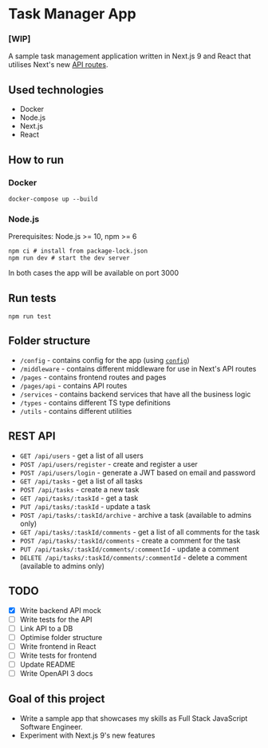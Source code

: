 # Task Manager App
### [WIP]
A sample task management application written in Next.js 9 and React that utilises Next's new [API routes](https://github.com/zeit/next.js#api-routes).

## Used technologies

- Docker
- Node.js
- Next.js
- React

## How to run

### Docker

```shell script
docker-compose up --build
```

### Node.js

Prerequisites: Node.js >= 10, npm >= 6

```shell script
npm ci # install from package-lock.json
npm run dev # start the dev server
```

In both cases the app will be available on port 3000

## Run tests

```shell script
npm run test
```

## Folder structure

- `/config` - contains config for the app (using [`config`](https://github.com/lorenwest/node-config))
- `/middleware` - contains different middleware for use in Next's API routes
- `/pages` - contains frontend routes and pages
- `/pages/api` - contains API routes
- `/services` - contains backend services that have all the business logic
- `/types` - contains different TS type definitions
- `/utils` - contains different utilities

## REST API

- `GET /api/users` - get a list of all users
- `POST /api/users/register` - create and register a user
- `POST /api/users/login` - generate a JWT based on email and password
- `GET /api/tasks` - get a list of all tasks
- `POST /api/tasks` - create a new task 
- `GET /api/tasks/:taskId` - get a task
- `PUT /api/tasks/:taskId` - update a task
- `POST /api/tasks/:taskId/archive` - archive a task (available to admins only)
- `GET /api/tasks/:taskId/comments` - get a list of all comments for the task
- `POST /api/tasks/:taskId/comments` - create a comment for the task
- `PUT /api/tasks/:taskId/comments/:commentId` - update a comment
- `DELETE /api/tasks/:taskId/comments/:commentId` - delete a comment (available to admins only)

## TODO

- [x] Write backend API mock
- [ ] Write tests for the API
- [ ] Link API to a DB
- [ ] Optimise folder structure
- [ ] Write frontend in React
- [ ] Write tests for frontend
- [ ] Update README
- [ ] Write OpenAPI 3 docs

## Goal of this project

- Write a sample app that showcases my skills as Full Stack JavaScript Software Engineer.
- Experiment with Next.js 9's new features
